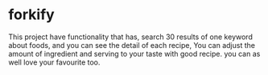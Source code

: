 # forkify
This project have functionality that has, search 30 results of one keyword about foods, and you can see the detail of each recipe,
You can adjust the amount of ingredient and serving to your taste with good recipe. you can as well love your favourite too.